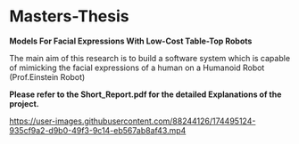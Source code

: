 # Masters-Thesis

**Models For Facial Expressions With Low-Cost Table-Top Robots**

The main aim of this research is to build a software system which is capable of mimicking the facial expressions of a human on a Humanoid Robot (Prof.Einstein Robot)

**Please refer to the Short_Report.pdf for the detailed Explanations of the project.**

https://user-images.githubusercontent.com/88244126/174495124-935cf9a2-d9b0-49f3-9c14-eb567ab8af43.mp4

